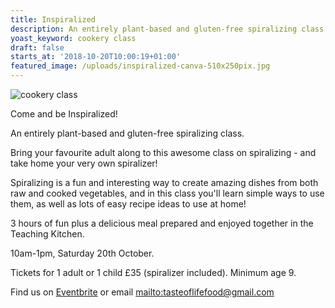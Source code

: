 ```yaml
---
title: Inspiralized
description: An entirely plant-based and gluten-free spiralizing class.
yoast_keyword: cookery class
draft: false
starts_at: '2018-10-20T10:00:19+01:00'
featured_image: /uploads/inspiralized-canva-510x250pix.jpg
---
```

![cookery class](/uploads/inspiralized-poster.jpg)

Come and be Inspiralized!



An entirely plant-based and gluten-free spiralizing class.

Bring your favourite adult along to this awesome class on spiralizing - and take home your very own spiralizer!

Spiralizing is a fun and interesting way to create amazing dishes from both raw and cooked vegetables, and in this class you'll learn simple ways to use them, as well as lots of easy recipe ideas to use at home!

3 hours of fun plus a delicious meal prepared and enjoyed together in the Teaching Kitchen.

10am-1pm, Saturday 20th October. 

Tickets for 1 adult or 1 child £35 (spiralizer included). Minimum age 9. 

Find us on [Eventbrite](https://www.eventbrite.co.uk/e/inspiralized-tickets-50237853773) or email <mailto:tasteoflifefood@gmail.com>

